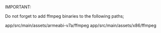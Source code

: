 IMPORTANT:

Do not forget to add ffmpeg binaries to the following paths;

app/src/main/assets/armeabi-v7a/ffmpeg
app/src/main/assets/x86/ffmpeg

